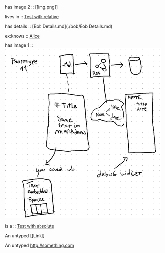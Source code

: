 has image 2 :: [[img.png]]

lives in :: [Test with relative](     ../houses/BobHouse.md)

has details :: [Bob Details.md](./bob/Bob Details.md)

ex:knows :: [Alice](../Alice.md)

has image 1 :: ![Lovely image](../houses/img.png)

is a :: [Test with absolute](/Person.md)

An untyped [[Link]]

An untyped <http://something.com>
